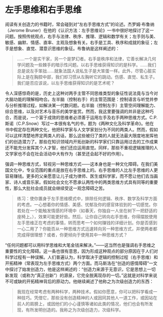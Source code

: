 # 左手思维和右手思维

阅读有关创造力的书籍时，常会碰到对“左右手思维方式”的论述。杰罗姆·布鲁纳（Jerome Bruner）在他的《认识方法：左手思维论》一书中很好地探讨了这一问题。按照传统观点，右手与法律、秩序、推理、逻辑和数学有关；左手则与美、敏感、幽默、情感、直率、主观及想象有关。右手是工具、秩序和成就的象征；左手是想象、直觉、潜意识思维的象征。布鲁纳是这样阐述的：

> ……一个是实干家，另一个是梦幻者。右手是秩序和法律，它善长解决几何学问题及一些棘手的暗示性问题。以右手思维获得知识的是科学。……我们总是说左手笨拙……就象法国人说私生子是大笨蛋一样。此外，尽管心脏实际上是在胸腔中部，我们却习惯从左胸听它的跳动。伤感、直觉、私生子。我们是否应该说，以左手思维获得知识的是艺术呢？

令人深感惊奇的是，历史上这种对两手主管不同思维类型的象征性说法竟与当今对大脑功能的理解相吻合。左半脑（控制右手）的主管范围是：控制语言与听觉并参与分析推理过程，如解决某一代数问题。右半脑（控制左手）主管空间理解能力、综合思维，以及对艺术与音乐的美学鉴赏。然而，我这里要强调的并非是这种巧合，而是说，一个富于成效的思维者必须善于运用左手及右手两种思维方式。C.P.斯诺（C.P.Snow）写过一本很有名气的书，题为《两种文化及科学革命》。他在书中假定存在两种文化，他把科学家与人文学家划分为不同的两类人。然而，假如可以这样清楚地界定两类人的话，那么这些被归了类的人就无法最大限度地发挥他们的创造潜力了。那些在知识领域内开拓创新的科学家们只靠运用过去的工作成果还不能充分发挥其个人才智，他们还应运用直觉。同样，那些不重视逻辑推理的人文学家也不会在社会活动中大有作为（甚至还会起不好的作用）。

强调一种思维方式，轻视另一种思维方式——这本身也是一种文化障碍。在我们美国文化中，专业范围的重点是放在右手思维上的。右手思维的人比左手思维的人更容易赚钱。更多的父亲愿意让儿子成为律师、医生或科学家，而不愿让他们去当画家、诗人或音乐家。假如社会文化不愿承认两性中的两类思维方式具有同等的重要性，那么大批社会成员就会继续受这一观念障碍之苦。

> 练习：使你置身于左手思维模式中，排除任何逻辑、秩序、数学及科学方面的考虑。一心想着你的情感、美感、忧郁及你的感官体验到的一切感觉。你若处在一个能触发情感的环境中（如春天，你独自一人坐在树下一把舒适的座椅上。），效果可能更好些。然后，让你自己转向右手思维，你得摆脱使用左手思维正在考虑的事情，转而思考一个如何赚钱的详细计划。你是否感到一心二用了？你能否从一种思维方式迅速转向另一种思维方式，并使两者都完成得很理想？或者，你更倾向于使用其中一种思维方式？

“任何问题都可以用科学思维和大笔金钱来解决。”——这当然也是强调右手思维之重要性的文化障碍。这一条也很有意思，因为形成这种观点的部分原因在于人们对科学过程有一种误解。人们普遍认为，科学取决于逻辑的控制过程（右手思维）和开拓精神（常表现为左手思维方式）两个方面。而马斯洛在“创造的感情障碍”一文中探讨了始发创造力，他是这样阐述的：“创造力来源于无意识，它是思想上一切新发现（或称为“真正创新”）的源泉，它完全脱离现存的一切。”这就是对科学来说不可或缺的开拓精神背后的原动力。他继续阐述了他称之为次级创造力的东西：

> 我现在经常考虑有两种科学，两种技术。假如你愿意，你可以把科学看成一种技巧。凭借它，那些没有创造精神的人或因同其他人一道工作，或因站在前人的肩膀上，或因他们的小心谨慎等诸如此类的情况，他们也会有所发现，有所发明创造的。我称之为次级创造力，次级科学。